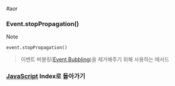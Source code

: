 #aor
### Event.stopPropagation()
>[!note]
>`event.stopPropagation()`
>
>>이벤트 버블링([Event Bubbling](Event%20Bubbling.md))을 제거해주기 위해 사용하는 메서드

### [JavaScript](../../../Dev-Index/JavaScript.md) Index로 돌아가기